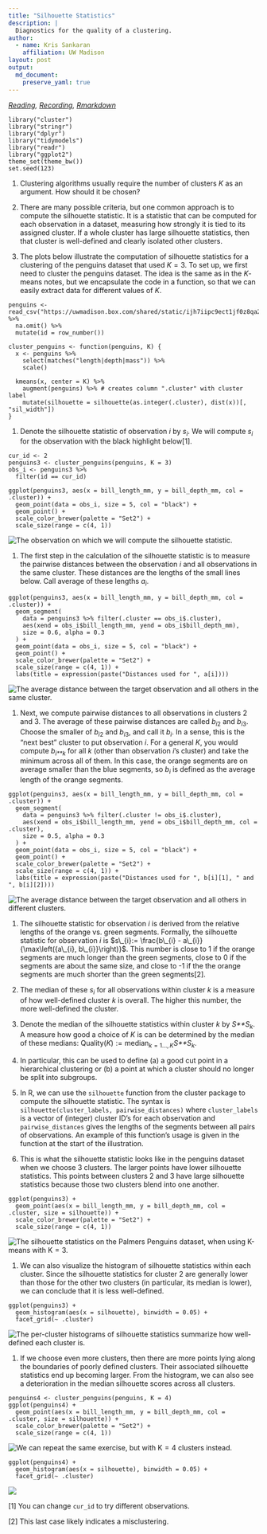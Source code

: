 ```yaml
---
title: "Silhouette Statistics"
description: |
  Diagnostics for the quality of a clustering.
author:
  - name: Kris Sankaran
    affiliation: UW Madison
layout: post
output:
  md_document:
    preserve_yaml: true
---
```


*[Reading](http://users.umiacs.umd.edu/~hcorrada/CMSC702/readings/Solutions_ch13.pdf),
[Recording](https://mediaspace.wisc.edu/media/Week%209%20%5B4%5D%20Silhouette%20Statistics/1_vj3uij36),
[Rmarkdown](https://github.com/krisrs1128/stat479/blob/master/_posts/2021-03-17-week9-4/week9-4.Rmd)*

    library("cluster")
    library("stringr")
    library("dplyr")
    library("tidymodels")
    library("readr")
    library("ggplot2")
    theme_set(theme_bw())
    set.seed(123)

1.  Clustering algorithms usually require the number of clusters *K* as
    an argument. How should it be chosen?

2.  There are many possible criteria, but one common approach is to
    compute the silhouette statistic. It is a statistic that can be
    computed for each observation in a dataset, measuring how strongly
    it is tied to its assigned cluster. If a whole cluster has large
    silhouette statistics, then that cluster is well-defined and clearly
    isolated other clusters.

3.  The plots below illustrate the computation of silhouette statistics
    for a clustering of the penguins dataset that used *K* = 3. To set
    up, we first need to cluster the penguins dataset. The idea is the
    same as in the *K*-means notes, but we encapsulate the code in a
    function, so that we can easily extract data for different values of
    *K*.

<!-- -->

    penguins <- read_csv("https://uwmadison.box.com/shared/static/ijh7iipc9ect1jf0z8qa2n3j7dgem1gh.csv") %>%
      na.omit() %>%
      mutate(id = row_number())

    cluster_penguins <- function(penguins, K) {
      x <- penguins %>%
        select(matches("length|depth|mass")) %>%
        scale()
        
      kmeans(x, center = K) %>%
        augment(penguins) %>% # creates column ".cluster" with cluster label
        mutate(silhouette = silhouette(as.integer(.cluster), dist(x))[, "sil_width"])
    }

1.  Denote the silhouette statistic of observation *i* by
    *s*<sub>*i*</sub>. We will compute *s*<sub>*i*</sub> for the
    observation with the black highlight below[1].

<!-- -->

    cur_id <- 2
    penguins3 <- cluster_penguins(penguins, K = 3)
    obs_i <- penguins3 %>%
      filter(id == cur_id)

    ggplot(penguins3, aes(x = bill_length_mm, y = bill_depth_mm, col = .cluster)) +
      geom_point(data = obs_i, size = 5, col = "black") + 
      geom_point() +
      scale_color_brewer(palette = "Set2") +
      scale_size(range = c(4, 1))

![The observation on which we will compute the silhouette
statistic.](2022-12-27-week09-04_files/figure-markdown_strict/unnamed-chunk-4-1.png)

1.  The first step in the calculation of the silhouette statistic is to
    measure the pairwise distances between the observation *i* and all
    observations in the same cluster. These distances are the lengths of
    the small lines below. Call average of these lengths
    *a*<sub>*i*</sub>.

<!-- -->

    ggplot(penguins3, aes(x = bill_length_mm, y = bill_depth_mm, col = .cluster)) +
      geom_segment(
        data = penguins3 %>% filter(.cluster == obs_i$.cluster), 
        aes(xend = obs_i$bill_length_mm, yend = obs_i$bill_depth_mm),
        size = 0.6, alpha = 0.3
      ) +
      geom_point(data = obs_i, size = 5, col = "black") + 
      geom_point() +
      scale_color_brewer(palette = "Set2") +
      scale_size(range = c(4, 1)) +
      labs(title = expression(paste("Distances used for ", a[i])))

![The average distance between the target observation and all others in
the same
cluster.](2022-12-27-week09-04_files/figure-markdown_strict/unnamed-chunk-5-1.png)

1.  Next, we compute pairwise distances to all observations in clusters
    2 and 3. The average of these pairwise distances are called
    *b*<sub>*i*2</sub> and *b*<sub>*i*3</sub>. Choose the smaller of
    *b*<sub>*i*2</sub> and *b*<sub>*i*3</sub>, and call it
    *b*<sub>*i*</sub>. In a sense, this is the “next best” cluster to
    put observation *i*. For a general *K*, you would compute
    *b*<sub>*i**k*</sub> for all *k* (other than observation *i*’s
    cluster) and take the minimum across all of them. In this case, the
    orange segments are on average smaller than the blue segments, so
    *b*<sub>*i*</sub> is defined as the average length of the orange
    segments.

<!-- -->

    ggplot(penguins3, aes(x = bill_length_mm, y = bill_depth_mm, col = .cluster)) +
      geom_segment(
        data = penguins3 %>% filter(.cluster != obs_i$.cluster), 
        aes(xend = obs_i$bill_length_mm, yend = obs_i$bill_depth_mm, col = .cluster),
        size = 0.5, alpha = 0.3
      ) +
      geom_point(data = obs_i, size = 5, col = "black") + 
      geom_point() +
      scale_color_brewer(palette = "Set2") +
      scale_size(range = c(4, 1)) +
      labs(title = expression(paste("Distances used for ", b[i][1], " and ", b[i][2])))

![The average distance between the target observation and all others in
*different*
clusters.](2022-12-27-week09-04_files/figure-markdown_strict/unnamed-chunk-6-1.png)

1.  The silhouette statistic for observation *i* is derived from the
    relative lengths of the orange vs. green segments. Formally, the
    silhouette statistic for observation *i* is
    $s\_{i}:= \frac{b\_{i} - a\_{i}}{\max\left({a\_{i}, b\_{i}}\right)}$.
    This number is close to 1 if the orange segments are much longer
    than the green segments, close to 0 if the segments are about the
    same size, and close to -1 if the the orange segments are much
    shorter than the green segments[2].

2.  The median of these *s*<sub>*i*</sub> for all observations within
    cluster *k* is a measure of how well-defined cluster *k* is overall.
    The higher this number, the more well-defined the cluster.

3.  Denote the median of the silhouette statistics within cluster *k* by
    *S**S*<sub>*k*</sub>. A measure how good a choice of *K* is can be
    determined by the median of these medians:
    Quality(*K*) := median<sub>*k* = 1…, *K*</sub>*S**S*<sub>*k*</sub>.

4.  In particular, this can be used to define (a) a good cut point in a
    hierarchical clustering or (b) a point at which a cluster should no
    longer be split into subgroups.

5.  In R, we can use the `silhouette` function from the cluster package
    to compute the silhouette statistic. The syntax is
    `silhouette(cluster_labels, pairwise_distances)` where
    `cluster_labels` is a vector of (integer) cluster ID’s for each
    observation and `pairwise_distances` gives the lengths of the
    segments between all pairs of observations. An example of this
    function’s usage is given in the function at the start of the
    illustration.

6.  This is what the silhouette statistic looks like in the penguins
    dataset when we choose 3 clusters. The larger points have lower
    silhouette statistics. This points between clusters 2 and 3 have
    large silhouette statistics because those two clusters blend into
    one another.

<!-- -->

    ggplot(penguins3) +
      geom_point(aes(x = bill_length_mm, y = bill_depth_mm, col = .cluster, size = silhouette)) +
      scale_color_brewer(palette = "Set2") +
      scale_size(range = c(4, 1))

![The silhouette statistics on the Palmers Penguins dataset, when using
*K*-means with
*K* = 3.](2022-12-27-week09-04_files/figure-markdown_strict/unnamed-chunk-7-1.png)

1.  We can also visualize the histogram of silhouette statistics within
    each cluster. Since the silhouette statistics for cluster 2 are
    generally lower than those for the other two clusters (in
    particular, its median is lower), we can conclude that it is less
    well-defined.

<!-- -->

    ggplot(penguins3) +
      geom_histogram(aes(x = silhouette), binwidth = 0.05) +
      facet_grid(~ .cluster)

![The per-cluster histograms of silhouette statistics summarize how
well-defined each cluster
is.](2022-12-27-week09-04_files/figure-markdown_strict/unnamed-chunk-8-1.png)

1.  If we choose even more clusters, then there are more points lying
    along the boundaries of poorly defined clusters. Their associated
    silhouette statistics end up becoming larger. From the histogram, we
    can also see a deterioration in the median silhouette scores across
    all clusters.

<!-- -->

    penguins4 <- cluster_penguins(penguins, K = 4)
    ggplot(penguins4) +
      geom_point(aes(x = bill_length_mm, y = bill_depth_mm, col = .cluster, size = silhouette)) +
      scale_color_brewer(palette = "Set2") +
      scale_size(range = c(4, 1))

![We can repeat the same exercise, but with *K* = 4 clusters
instead.](2022-12-27-week09-04_files/figure-markdown_strict/unnamed-chunk-9-1.png)

    ggplot(penguins4) +
      geom_histogram(aes(x = silhouette), binwidth = 0.05) +
      facet_grid(~ .cluster)

![](2022-12-27-week09-04_files/figure-markdown_strict/unnamed-chunk-10-1.png)

[1] You can change `cur_id` to try different observations.

[2] This last case likely indicates a misclustering.
